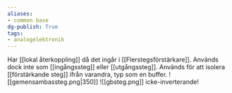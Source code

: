 ```yaml
---
aliases: 
- common base
dg-publish: True
tags: 
- analogelektronik
---
```

Har [[lokal återkoppling]] då det ingår i [[Flerstegsförstärkare]]. Används dock inte som [[ingångssteg]] eller [[utgångssteg]]. Används för att isolera [[förstärkande steg]] ifrån varandra, typ som en buffer.
![[gemensambassteg.png|350]]
![[gbsteg.png]]
icke-inverterande!